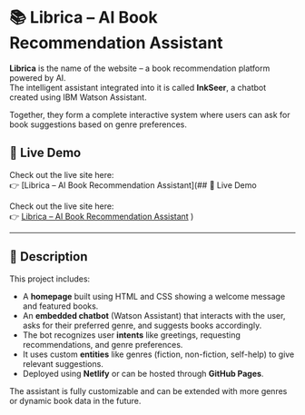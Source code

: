 # 📚 Librica – AI Book Recommendation Assistant

**Librica** is the name of the website – a book recommendation platform powered by AI.  
The intelligent assistant integrated into it is called **InkSeer**, a chatbot created using IBM Watson Assistant.

Together, they form a complete interactive system where users can ask for book suggestions based on genre preferences.

## 🔗 Live Demo

Check out the live site here:  
👉 [Librica – AI Book Recommendation Assistant](## 🔗 Live Demo

Check out the live site here:  
👉 [Librica – AI Book Recommendation Assistant](https://SankalpTiwari0909.github.io/Librica-InkSeer-AI-Book-Buddy/)
)



---

## 📝 Description

This project includes:

- A **homepage** built using HTML and CSS showing a welcome message and featured books.
- An **embedded chatbot** (Watson Assistant) that interacts with the user, asks for their preferred genre, and suggests books accordingly.
- The bot recognizes user **intents** like greetings, requesting recommendations, and genre preferences.
- It uses custom **entities** like genres (fiction, non-fiction, self-help) to give relevant suggestions.
- Deployed using **Netlify** or can be hosted through **GitHub Pages**.

The assistant is fully customizable and can be extended with more genres or dynamic book data in the future.


